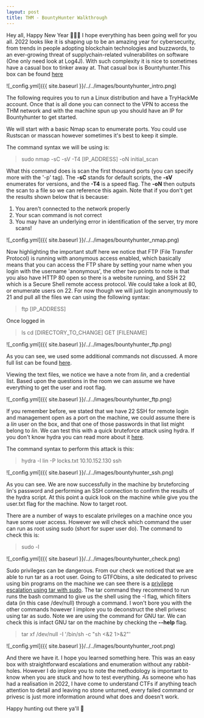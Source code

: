 ```yaml
---
layout: post
title: THM - BountyHunter Walkthrough
---
```


Hey all, Happy New Year 🍾🍾🍾 I hope everything has been going well for you all. 2022 looks like it is shaping up to be an amazing year for cybersecurity, from trends in people adopting blockchain technologies and buzzwords, to an ever-growing threat of supplychain-related vulnerabilites on software (One only need look at Log4J). With such complexity it is nice to sometimes have a casual box to tinker away at. That casual box is Bountyhunter.This box can be found [here](https://tryhackme.com/room/cowboyhacker)

![_config.yml]({{ site.baseurl }}/../../images/bountyhunter_intro.png) 

The following requires you to run a Linux distribution and have a TryHackMe account. Once that is all done you can connect to the VPN to access the THM network and with the machine spun up you should have an IP for Bountyhunter to get started.

We will start with a basic Nmap scan to enumerate ports. You could use Rustscan or masscan however sometimes it's best to keep it simple.

The command syntax we will be using is:
> sudo nmap -sC -sV -T4 [IP_ADDRESS] -oN initial_scan

What this command does is scan the first thousand ports (you can specify more with the '-p' tag). The **-sC** stands for default scripts, the **-sV** enumerates for versions, and the **-T4** is a speed flag. The **-oN** then outputs the scan to a file so we can reference this again. Note that if you don't get the results shown below that is because:
1. You aren't connected to the network properly
2. Your scan command is not correct
3. You may have an underlying error in identification of the server, try more scans!

![_config.yml]({{ site.baseurl }}/../../images/bountyhunter_nmap.png)

Now highlighting the important stuff here we notice that FTP (File Transfer Protocol) is running with anonymous access enabled, which basically means that you can access the FTP share by setting your name when you login with the username 'anonymous', the other two points to note is that you also have HTTP 80 open so there is a website running, and SSH 22 which is a Secure Shell remote access protocol. We could take a look at 80, or enumerate users on 22. For now though we will just login anonymously to 21 and pull all the files we can using the following syntax:
> ftp [IP_ADDRESS]

Once logged in
> ls
> cd [DIRECTORY_TO_CHANGE]
> GET [FILENAME]

![_config.yml]({{ site.baseurl }}/../../images/bountyhunter_ftp.png)

As you can see, we used some additional commands not discussed. A more full list can be found [here](https://www.cs.colostate.edu/helpdocs/ftp.html).

Viewing the text files, we notice we have a note from *lin*, and a credential list. Based upon the questions in the room we can assume we have everything to get the user and root flag.

![_config.yml]({{ site.baseurl }}/../../images/bountyhunter_ftp.png)

If you remember before, we stated that we have 22 SSH for remote login and management open as a port on the machine, we could assume there is a *lin* user on the box, and that one of those passwords in that list might belong to *lin*. We can test this with a quick bruteforce attack using hydra. If you don't know hydra you can read more about it [here](https://github.com/vanhauser-thc/thc-hydra).

The command syntax to perform this attack is this:
> hydra -l lin -P locks.txt 10.10.152.130 ssh

![_config.yml]({{ site.baseurl }}/../../images/bountyhunter_ssh.png)

As you can see. We are now successfully in the machine by bruteforcing lin's password and performing an SSH connection to confirm the results of the hydra script. At this point a quick look on the machine while give you the user.txt flag for the machine. Now to target root.

There are a number of ways to escalate privileges on a machine once you have some user access. However we will check which command the user can run as root using sudo (short for super user do). The command to check this is:
> sudo -l

![_config.yml]({{ site.baseurl }}/../../images/bountyhunter_check.png)

Sudo privileges can be dangerous. From our check we noticed that we are able to run tar as a root user. Going to GTFObins, a site dedicated to privesc using bin programs on the machine we can see there is a [privilege escalation using tar with sudo](https://gtfobins.github.io/gtfobins/tar/). The tar command they recommend to run runs the bash command to give us the shell using the -I flag, which filters data (in this case /dev/null) through a command. I won't bore you with the other commands however I implore you to deconstruct the shell privesc using tar as sudo. Note we are using the command for GNU tar. We can check this is infact GNU tar on the machine by checking the **--help** flag.

> tar xf /dev/null -I '/bin/sh -c "sh <&2 1>&2"'

![_config.yml]({{ site.baseurl }}/../../images/bountyhunter_root.png)

And there we have it. I hope you learned something here. This was an easy box with straightforward escalations and enumeration without any rabbit-holes. However I do implore you to note the methodology is important to know when you are stuck and how to test everything. As someone who has had a realisation in 2022, I have come to understand CTFs if anything teach attention to detail and leaving no stone unturned, every failed command or privesc is just more information around what does and doesn't work.

Happy hunting out there ya'll 🤙